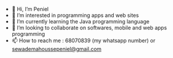 - 👋 Hi, I’m Peniel
- 👀 I’m interested in programming apps and web sites
- 🌱 I’m currently learning the Java programming language
- 💞️ I’m looking to collaborate on softwares, mobile and web apps programming
- 📫 How to reach me : 68070839 (my whatsapp number) or sewademahoussepeniel@gmail.com

<!---
Peniel19/Peniel19 is a ✨ special ✨ repository because its `README.md` (this file) appears on your GitHub profile.
You can click the Preview link to take a look at your changes.
--->
